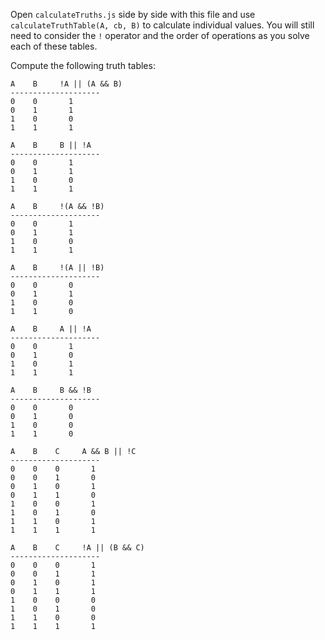 Open `calculateTruths.js` side by side with this file and use
`calculateTruthTable(A, cb, B)` to calculate individual values. You will still
need to consider the `!` operator and the order of operations as you solve each
of these tables.

Compute the following truth tables:


```
A    B     !A || (A && B)
--------------------
0    0       1
0    1       1
1    0       0
1    1       1
```

```
A    B     B || !A
--------------------
0    0       1
0    1       1
1    0       0
1    1       1
```

```
A    B     !(A && !B)
--------------------
0    0       1
0    1       1
1    0       0
1    1       1
```

```
A    B     !(A || !B)
--------------------
0    0       0
0    1       1
1    0       0
1    1       0
```

```
A    B     A || !A
--------------------
0    0       1
0    1       0
1    0       1
1    1       1
```

```
A    B     B && !B
--------------------
0    0       0
0    1       0
1    0       0
1    1       0
```

```
A    B    C     A && B || !C
--------------------
0    0    0       1
0    0    1       0
0    1    0       1
0    1    1       0
1    0    0       1
1    0    1       0
1    1    0       1
1    1    1       1
```

```
A    B    C     !A || (B && C)
--------------------
0    0    0       1
0    0    1       1
0    1    0       1
0    1    1       1
1    0    0       0
1    0    1       0
1    1    0       0
1    1    1       1
```